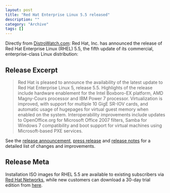 ```yaml
--- 
layout: post 
title: "Red Hat Enterprise Linux 5.5 released"
description: ""
category: "Archive"
tags: []
---  
```

Directly from <a href="http://www.distrowatch.com">DistroWatch.com</a>: Red Hat, Inc. has announced the release of Red Hat Enterprise Linux (RHEL) 5.5, the fifth update of its commercial, enterprise-class Linux distribution: 
<h2>Release Excerpt</h2>
<blockquote>
Red Hat is pleased to announce the availability of the latest update to Red Hat Enterprise Linux 5, release 5.5. Highlights of the release include hardware enablement for the Intel Boxboro-EX platform, AMD Magny-Cours processor and IBM Power 7 processor. Virtualization is improved, with support for multiple 10 GigE SR-IOV cards, and automatic usage of hugepages for virtual guest memory when enabled on the system. Interoperability improvements include updates to OpenOffice.org for Microsoft Office 2007 filters, Samba for Windows 7 compatibility and boot support for virtual machines using Microsoft-based PXE services.
</blockquote> 
See the <a href="https://www.redhat.com/archives/rhelv5-announce/2010-March/msg00000.html">release announcement</a>, <a href="http://www.redhat.com/about/news/prarchive/2010/rhel-55.html">press release</a> and <a href="http://www.redhat.com/docs/en-US/Red_Hat_Enterprise_Linux/5.5/html/Release_Notes/">release notes</a> for a detailed list of changes and improvements. 
<h2>Release Meta</h2>
Installation ISO images for RHEL 5.5 are available to existing subscribers via <a href="https://rhn.redhat.com/">Red Hat Networks</a>, while new customers can download a 30-day trial edition from <a href="http://www.redhat.com/rhel/details/eval/">here</a>.